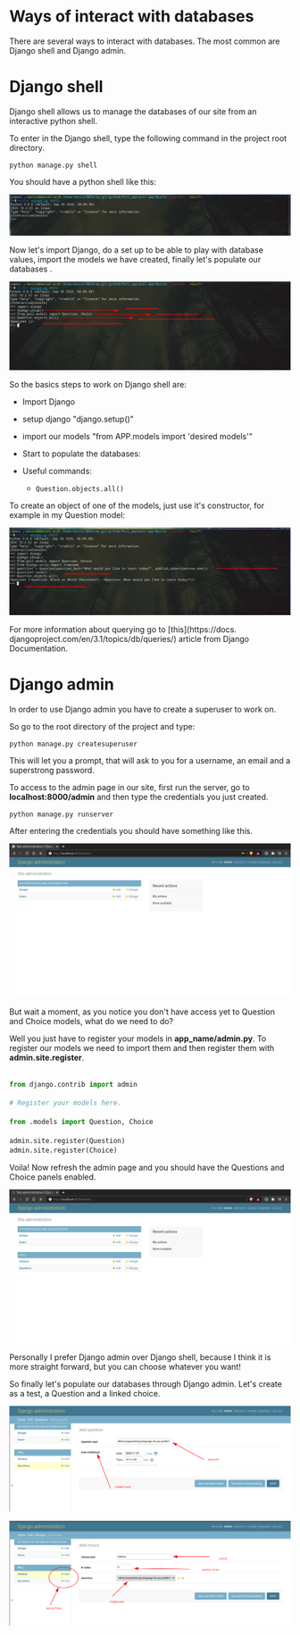 # Ways of interact with databases

There are several ways to interact with databases. The most common are Django shell and Django admin.


# Django shell
Django shell allows us to manage the databases of our site from an interactive python shell.

To enter in the Django shell, type the following command in the project root directory.

```
python manage.py shell 
```

You should have a python shell like this:

![Django shell](../.screenshots/shell.png "Python shell")

Now let's import Django, do a set up to be able to play with database values, import the models we have created, finally let's populate our databases .

![First query](../.screenshots/first-query.png "Fist query")

So the basics steps to work on Django shell are:

* Import Django
* setup django "django.setup()"
* import our models "from APP.models import 'desired models'"
* Start to populate the databases:
* Useful commands:
    
    *   ```
        Question.objects.all()
        ```
    
To create an object of one of the models, just use it's constructor, for example in my Question model:

![Second query](../.screenshots/second-query.png "Second query")


For more information about querying go to [this](https://docs.
djangoproject.com/en/3.1/topics/db/queries/) article from Django Documentation.



# Django admin

In order to use Django admin you have to create a superuser to work on.

So go to the root directory of the project and type:

```
python manage.py createsuperuser
```

This will let you a prompt, that will ask to you for a username, an email and a superstrong password.

To access to the admin page in our site, first run the server, go to **localhost:8000/admin** and then type the credentials you just created.

```
python manage.py runserver 
```
After entering the credentials you should have something like this.

![Django admin](../.screenshots/admin/admin.png "Django admin page")


But wait a moment, as you notice you don't have access yet to Question and Choice models, what do we need to do?

Well you just have to register your models in **app_name/admin.py**. To register our models we need to import them and then register them with **admin.site.register**.

```python

from django.contrib import admin

# Register your models here.

from .models import Question, Choice

admin.site.register(Question)
admin.site.register(Choice)
```

Voila! Now refresh the admin page and you should have the Questions and Choice panels enabled.

![Django admin](../.screenshots/admin/admin2.png "Django admin page")

Personally I prefer Django admin over Django shell, because I think it is more straight forward, but you can choose whatever you want!

So finally let's populate our databases through Django admin. Let's create as a test, a Question and a linked choice.

![Django admin](../.screenshots/admin/question.png "Django admin page")

![Django admin](../.screenshots/admin/choice.png "Django admin page")